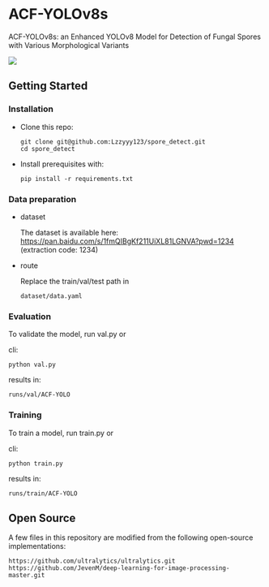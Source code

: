 # ACF-YOLOv8s

ACF-YOLOv8s: an Enhanced YOLOv8 Model for Detection of Fungal Spores with Various Morphological Variants

![](C:\Users\Lzy\OneDrive\桌面\ACF\234.png)

## Getting Started

### Installation

- Clone this repo:

  ```
  git clone git@github.com:Lzzyyy123/spore_detect.git
  cd spore_detect
  ```

- Install prerequisites with:

  ```
  pip install -r requirements.txt
  ```

### Data preparation

- dataset

  The dataset is available here: https://pan.baidu.com/s/1fmQIBgKf211UiXL81LGNVA?pwd=1234 (extraction code: 1234)

- route

  Replace the train/val/test path in 

  ```
  dataset/data.yaml
  ```

### Evaluation

To validate the model, run val.py or 

cli:

```
python val.py
```

results in:

```
runs/val/ACF-YOLO
```

### Training

To train a model, run train.py or

cli:

```
python train.py
```

results in:

```
runs/train/ACF-YOLO
```

## Open Source

A few files in this repository are modified from the following open-source implementations:

```
https://github.com/ultralytics/ultralytics.git
https://github.com/JevenM/deep-learning-for-image-processing-master.git
```

